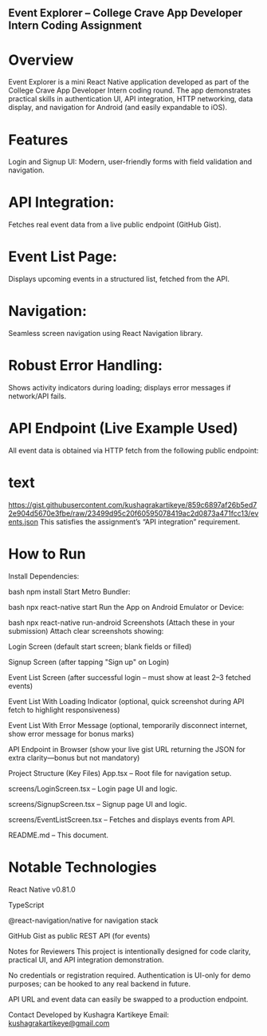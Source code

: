 ## Event Explorer – College Crave App Developer Intern Coding Assignment
# Overview
Event Explorer is a mini React Native application developed as part of the College Crave App Developer Intern coding round. The app demonstrates practical skills in authentication UI, API integration, HTTP networking, data display, and navigation for Android (and easily expandable to iOS).

# Features
Login and Signup UI:
Modern, user-friendly forms with field validation and navigation.

# API Integration:
Fetches real event data from a live public endpoint (GitHub Gist).

# Event List Page:
Displays upcoming events in a structured list, fetched from the API.

# Navigation:
Seamless screen navigation using React Navigation library.

# Robust Error Handling:
Shows activity indicators during loading; displays error messages if network/API fails.

# API Endpoint (Live Example Used)
All event data is obtained via HTTP fetch from the following public endpoint:

# text
https://gist.githubusercontent.com/kushagrakartikeye/859c6897af26b5ed72e904d5670e3fbe/raw/23499d95c20f60595078419ac2d0873a471fcc13/events.json
This satisfies the assignment’s “API integration” requirement.

# How to Run
Install Dependencies:

bash
npm install
Start Metro Bundler:

bash
npx react-native start
Run the App on Android Emulator or Device:

bash
npx react-native run-android
Screenshots (Attach these in your submission)
Attach clear screenshots showing:

Login Screen
(default start screen; blank fields or filled)

Signup Screen
(after tapping "Sign up" on Login)

Event List Screen
(after successful login – must show at least 2–3 fetched events)

Event List With Loading Indicator
(optional, quick screenshot during API fetch to highlight responsiveness)

Event List With Error Message
(optional, temporarily disconnect internet, show error message for bonus marks)

API Endpoint in Browser
(show your live gist URL returning the JSON for extra clarity—bonus but not mandatory)

Project Structure (Key Files)
App.tsx – Root file for navigation setup.

screens/LoginScreen.tsx – Login page UI and logic.

screens/SignupScreen.tsx – Signup page UI and logic.

screens/EventListScreen.tsx – Fetches and displays events from API.

README.md – This document.

# Notable Technologies
React Native v0.81.0

TypeScript

@react-navigation/native for navigation stack

GitHub Gist as public REST API (for events)

Notes for Reviewers
This project is intentionally designed for code clarity, practical UI, and API integration demonstration.

No credentials or registration required. Authentication is UI-only for demo purposes; can be hooked to any real backend in future.

API URL and event data can easily be swapped to a production endpoint.

Contact
Developed by Kushagra Kartikeye
Email: kushagrakartikeye@gmail.com
